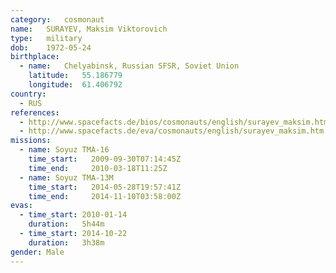 ```yaml
---
category:	cosmonaut
name:	SURAYEV, Maksim Viktorovich 
type:	military
dob:	1972-05-24
birthplace:
  - name:	Chelyabinsk, Russian SFSR, Soviet Union
    latitude:	55.186779
    longitude:	61.406792
country:
  - RUS
references:
  - http://www.spacefacts.de/bios/cosmonauts/english/surayev_maksim.htm
  - http://www.spacefacts.de/eva/cosmonauts/english/surayev_maksim.htm
missions:
  - name: Soyuz TMA-16
    time_start:   2009-09-30T07:14:45Z
    time_end:     2010-03-18T11:25Z
  - name: Soyuz TMA-13M
    time_start:   2014-05-28T19:57:41Z
    time_end:     2014-11-10T03:58:00Z
evas:
  - time_start: 2010-01-14
    duration:   5h44m
  - time_start: 2014-10-22
    duration:   3h38m
gender:	Male
---
```

